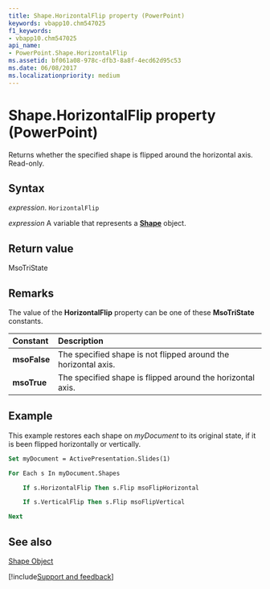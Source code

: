 ```yaml
---
title: Shape.HorizontalFlip property (PowerPoint)
keywords: vbapp10.chm547025
f1_keywords:
- vbapp10.chm547025
api_name:
- PowerPoint.Shape.HorizontalFlip
ms.assetid: bf061a08-978c-dfb3-8a8f-4ecd62d95c53
ms.date: 06/08/2017
ms.localizationpriority: medium
---
```



# Shape.HorizontalFlip property (PowerPoint)

Returns whether the specified shape is flipped around the horizontal axis. Read-only.


## Syntax

_expression_. `HorizontalFlip`

_expression_ A variable that represents a **[Shape](PowerPoint.Shape.md)** object.


## Return value

MsoTriState


## Remarks

The value of the **HorizontalFlip** property can be one of these **MsoTriState** constants.



|Constant|Description|
|:-----|:-----|
|**msoFalse**| The specified shape is not flipped around the horizontal axis.|
|**msoTrue**| The specified shape is flipped around the horizontal axis.|

## Example

This example restores each shape on _myDocument_ to its original state, if it is been flipped horizontally or vertically.


```vb
Set myDocument = ActivePresentation.Slides(1)

For Each s In myDocument.Shapes

    If s.HorizontalFlip Then s.Flip msoFlipHorizontal

    If s.VerticalFlip Then s.Flip msoFlipVertical

Next
```


## See also


[Shape Object](PowerPoint.Shape.md)

[!include[Support and feedback](~/includes/feedback-boilerplate.md)]